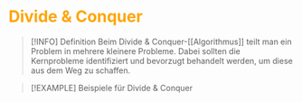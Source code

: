 # <font color = "orange">Divide & Conquer</font>
>[!INFO] Definition
>Beim Divide & Conquer-[[Algorithmus]] teilt man ein Problem in mehrere kleinere Probleme.
>Dabei sollten die Kernprobleme identifiziert und bevorzugt behandelt werden, um diese aus dem Weg zu schaffen.

>[!EXAMPLE] Beispiele für Divide & Conquer